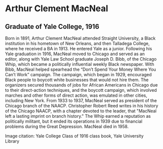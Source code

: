 # Arthur Clement MacNeal
## Graduate of Yale College, 1916
Born in 1891, Arthur Clement MacNeal attended Straight University, a Black institution in his hometown of New Orleans, and then Talladega College, where he received a BA in 1913. He entered Yale as a junior. Following his Yale graduation in 1916, MacNeal moved to Chicago and served as an editor, along with Yale Law School graduate Joseph D. Bibb, of the Chicago Whip, which became a politically influential weekly Black newspaper. With Bibb, MacNeal helped spearhead the “Don’t Spend Your Money Where You Can’t Work” campaign. The campaign, which began in 1929, encouraged Black people to boycott white businesses that would not hire them. The organizers secured thousands of jobs for African Americans in Chicago due to their direct-action techniques, and the boycott campaign, which involved marches and other forms of direct action, was emulated in other cities, including New York. From 1933 to 1937, MacNeal served as president of the Chicago branch of the NAACP. Christopher Robert Reed writes in his history of the Chicago NAACP, with a chapter devoted to the leader, that "MacNeal left a lasting imprint on branch history." The Whip earned a reputation as politically militant, but it ended its operations in 1939 due to financial problems during the Great Depression. MacNeal died in 1958.

Image citation: Yale College Class of 1916 class book, Yale University Library
